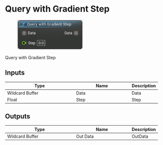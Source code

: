 # Query with Gradient Step

<div align="left" data-full-width="false">

<figure><img src="Query_with_Gradient_Step.png" alt=""><figcaption></figcaption></figure>

</div>

Query with Gradient Step

## Inputs

<table>
<thead><tr><th width="250">Type</th><th width="200">Name</th><th>Description</th></tr></thead>
<tbody>
<tr><td>Wildcard Buffer</td><td>Data</td><td>Data</td></tr>
<tr><td>Float</td><td>Step</td><td>Step</td></tr>
</tbody>
</table>

## Outputs

<table>
<thead><tr><th width="250">Type</th><th width="200">Name</th><th>Description</th></tr></thead>
<tbody>
<tr><td>Wildcard Buffer</td><td>Out Data</td><td>OutData</td></tr>
</tbody>
</table>